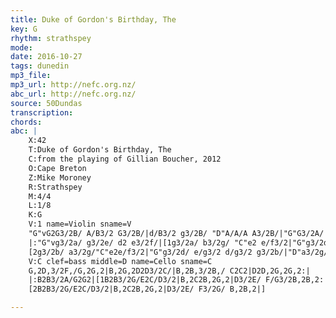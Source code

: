 ```yaml
---
title: Duke of Gordon's Birthday, The
key: G
rhythm: strathspey
mode:
date: 2016-10-27
tags: dunedin
mp3_file:
mp3_url: http://nefc.org.nz/
abc_url: http://nefc.org.nz/
source: 50Dundas
transcription:
chords: 
abc: |
    X:42
    T:Duke of Gordon's Birthday, The
    C:from the playing of Gillian Boucher, 2012
    O:Cape Breton
    Z:Mike Moroney
    R:Strathspey
    M:4/4
    L:1/8
    K:G
    V:1 name=Violin sname=V
    "G"vG2G3/2B/ A/B3/2 G3/2B/|d/B3/2 g3/2B/ "D"A/A/A A3/2B/|"G"G3/2A/ G3/2F/ "C"E3/2D/ G3/2E/|"D"D3/2B,/ A,/B,3/2"G" G,2 G,2:|
    |:"G"vg3/2a/ g3/2e/ d2 e3/2f/|[1g3/2a/ b3/2g/ "C"e2 e/f3/2|"G"g3/2d/ e/g3/2 d/g3/2 B3/2G/|"D"A3/2G/ A/B3/2 "G"G2G2:|
    [2g3/2b/ a3/2g/"C"e2e/f3/2|"G"g3/2d/ e/g3/2 d/g3/2 g3/2b/|"D"a3/2g/ a/b3/2"G"g2g2|]
    V:C clef=bass middle=D name=Cello sname=C
    G,2D,3/2F,/G,2G,2|B,2G,2D2D3/2C/|B,2B,3/2B,/ C2C2|D2D,2G,2G,2:|
    |:B2B3/2A/G2G2|[1B2B3/2G/E2C/D3/2|B,2C2B,2G,2|D3/2E/ F/G3/2B,2B,2:|
    [2B2B3/2G/E2C/D3/2|B,2C2B,2G,2|D3/2E/ F3/2G/ B,2B,2|]

---
```

